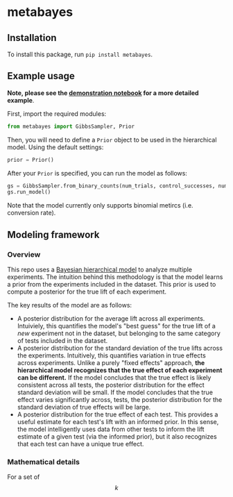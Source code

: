 # metabayes
## Installation
To install this package, run `pip install metabayes`.

## Example usage
**Note, please see the [demonstration notebook](https://github.com/tbuffington7/bayesian-meta-analysis/blob/main/notebooks/Demonstration.ipynb) for a more detailed example**.

First, import the required modules:

```python
from metabayes import GibbsSampler, Prior
```

Then, you will need to define a `Prior` object to be used in the hierarchical model. Using the default settings:
```python
prior = Prior()
```

After your `Prior` is specified, you can run the model as follows:

```python
gs = GibbsSampler.from_binary_counts(num_trials, control_successes, num_trials, treatment_successes, prior)
gs.run_model()
```

Note that the model currently only supports binomial metircs (i.e. conversion rate).

## Modeling framework
### Overview
This repo uses a [Bayesian hierarchical model](https://en.wikipedia.org/wiki/Bayesian_hierarchical_modeling) to analyze multiple experiments. The intuition behind this methodology is that the model learns a prior from the experiments included in the dataset. This prior is used to compute a posterior for the true lift of each experiment.

The key results of the model are as follows:
- A posterior distribution for the average lift across all experiments. Intuiviely, this quantifies the model's "best guess" for the true lift of a _new_ experiment not in the dataset, but belonging to the same category of tests included in the dataset.
- A posterior distribution for the standard deviation of the true lifts across the experiments. Intuitively, this quantifies variation in true effects across experiments. Unlike a purely "fixed effects" approach, **the hierarchical model recognizes that the true effect of each experiment can be different.** If the model concludes that the true effect is likely consistent across all tests, the posterior distribution for the effect standard deviation will be small. If the model concludes that the true effect varies significantly across, tests, the posterior distribution for the standard deviation of true effects will be large.
- A posterior distribution for the true effect of each test. This provides a useful estimate for each test's lift with an informed prior. In this sense, the model intelligently uses data from other tests to inform the lift estimate of a given test (via the informed prior), but it also recognizes that each test can have a unique true effect.

### Mathematical details
For a set of $$k$$


